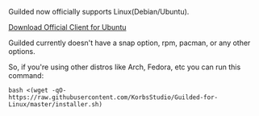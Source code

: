 Guilded now officially supports Linux(Debian/Ubuntu).

[Download Official Client for Ubuntu](https://www.guilded.gg/downloads/Guilded-Linux.deb)


Guilded currently doesn't have a snap option, rpm, pacman, or any other options.

So, if you're using other distros like Arch, Fedora, etc you can run this command:

```
bash <(wget -qO- https://raw.githubusercontent.com/KorbsStudio/Guilded-for-Linux/master/installer.sh)
```
